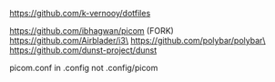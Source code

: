 https://github.com/k-vernooy/dotfiles

https://github.com/ibhagwan/picom (FORK)\
https://github.com/Airblader/i3\
https://github.com/polybar/polybar\
https://github.com/dunst-project/dunst

picom.conf in .config not .config/picom
